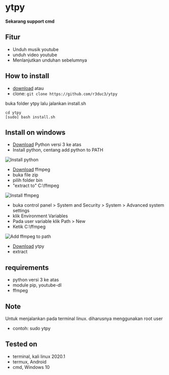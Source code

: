 # ytpy

**Sekarang support cmd**

## Fitur
* Unduh musik youtube
* unduh video youtube
* Menlanjutkan unduhan sebelumnya

## How to install
- [download](https://github.com/r3duc3/ytpy/archive/master.zip)
atau 
- clone: 
`git clone https://github.com/r3duc3/ytpy`

buka folder ytpy lalu jalankan install.sh
```
cd ytpy
[sudo] bash install.sh
```

## Install on windows
- [Download](https://www.python.org/downloads/) Python versi 3 ke atas
- Install python, centang add python to PATH

![Install python](https://i.ibb.co/3McpJrw/IMG-20200320-145220.jpg)
- [Download](https://ffmpeg.zeranoe.com/builds/win64/static/ffmpeg-4.2.2-win64-static.zip) ffmpeg
- buka file zip
- pilih folder bin
- "extract to" C:\ffmpeg

![Install ffmpeg](https://i.ibb.co/XJ3Gcr5/IMG-20200320-145008.jpg)
- buka control panel > System and Security > System > Advanced system settings
- klik Environment Variables
- Pada user variable klik Path > New
- Ketik C:\ffmpeg

![Add ffmpeg to path](https://i.ibb.co/2ydd72H/Screenshot-33.png)
- [Download](https://github.com/r3duc3/ytpy/archive/master.zip) ytpy
- extract

## requirements
- python versi 3 ke atas
- module pip, youtube-dl
- ffmpeg

## Note
Untuk menjalankan pada terminal linux. diharusnya menggunakan root user
  * contoh: sudo ytpy

## Tested on
- terminal, kali linux 2020.1
- termux, Android
- cmd, Windows 10
